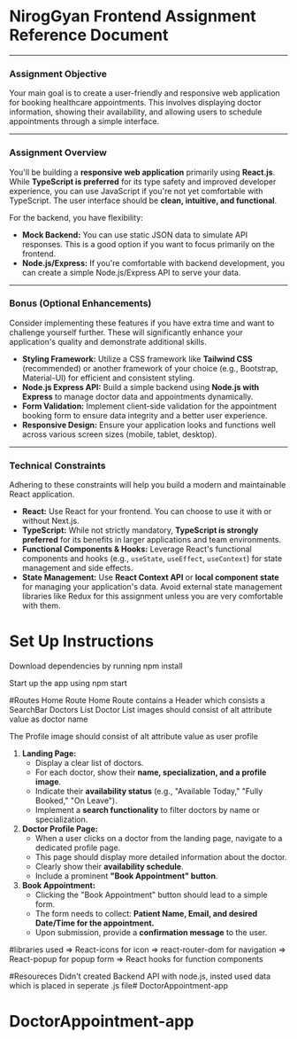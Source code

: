 # NirogGyan Frontend Assignment Reference Document

---

### Assignment Objective

Your main goal is to create a user-friendly and responsive web application for booking healthcare appointments. This involves displaying doctor information, showing their availability, and allowing users to schedule appointments through a simple interface.

---

### Assignment Overview

You'll be building a **responsive web application** primarily using **React.js**. While **TypeScript is preferred** for its type safety and improved developer experience, you can use JavaScript if you're not yet comfortable with TypeScript. The user interface should be **clean, intuitive, and functional**.

For the backend, you have flexibility:

- **Mock Backend:** You can use static JSON data to simulate API responses. This is a good option if you want to focus primarily on the frontend.
- **Node.js/Express:** If you're comfortable with backend development, you can create a simple Node.js/Express API to serve your data.

---


### Bonus (Optional Enhancements)

Consider implementing these features if you have extra time and want to challenge yourself further. These will significantly enhance your application's quality and demonstrate additional skills.

- **Styling Framework:** Utilize a CSS framework like **Tailwind CSS** (recommended) or another framework of your choice (e.g., Bootstrap, Material-UI) for efficient and consistent styling.
- **Node.js Express API:** Build a simple backend using **Node.js with Express** to manage doctor data and appointments dynamically.
- **Form Validation:** Implement client-side validation for the appointment booking form to ensure data integrity and a better user experience.
- **Responsive Design:** Ensure your application looks and functions well across various screen sizes (mobile, tablet, desktop).

---

### Technical Constraints

Adhering to these constraints will help you build a modern and maintainable React application.

- **React:** Use React for your frontend. You can choose to use it with or without Next.js.
- **TypeScript:** While not strictly mandatory, **TypeScript is strongly preferred** for its benefits in larger applications and team environments.
- **Functional Components & Hooks:** Leverage React's functional components and hooks (e.g., `useState`, `useEffect`, `useContext`) for state management and side effects.
- **State Management:** Use **React Context API** or **local component state** for managing your application's data. Avoid external state management libraries like Redux for this assignment unless you are very comfortable with them.

# Set Up Instructions
Download dependencies by running npm install

Start up the app using npm start

#Routes
Home Route
Home Route contains a Header which consists a SearchBar
Doctors List
Doctor List images should consist of alt attribute value as doctor name

The Profile image should consist of alt attribute value as user profile

1. **Landing Page:**
    - Display a clear list of doctors.
    - For each doctor, show their **name, specialization, and a profile image**.
    - Indicate their **availability status** (e.g., "Available Today," "Fully Booked," "On Leave").
    - Implement a **search functionality** to filter doctors by name or specialization.
2. **Doctor Profile Page:**
    - When a user clicks on a doctor from the landing page, navigate to a dedicated profile page.
    - This page should display more detailed information about the doctor.
    - Clearly show their **availability schedule**.
    - Include a prominent **"Book Appointment" button**.
3. **Book Appointment:**
    - Clicking the "Book Appointment" button should lead to a simple form.
    - The form needs to collect: **Patient Name, Email, and desired Date/Time for the appointment.**
    - Upon submission, provide a **confirmation message** to the user.



#libraries used
=> React-icons for icon
=> react-router-dom for navigation
=> React-popup for popup form
=> React hooks for function components

#Resoureces
   Didn't created Backend API with node.js, insted used data which is placed in seperate .js file# DoctorAppointment-app
# DoctorAppointment-app
